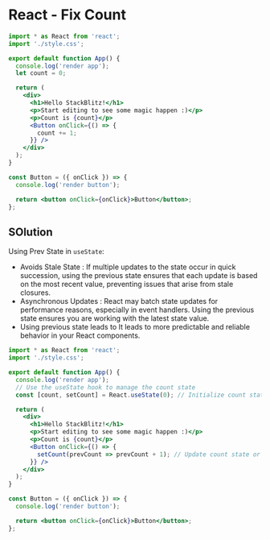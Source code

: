 # React - Fix Count

```jsx
import * as React from 'react';
import './style.css';

export default function App() {
  console.log('render app');
  let count = 0;

  return (
    <div>
      <h1>Hello StackBlitz!</h1>
      <p>Start editing to see some magic happen :)</p>
      <p>Count is {count}</p>
      <Button onClick={() => {
        count += 1;
      }} />
    </div>
  );
}

const Button = ({ onClick }) => {
  console.log('render button');

  return <button onClick={onClick}>Button</button>;
};
```

## SOlution 

Using Prev State in `useState`: 
- Avoids Stale State : If multiple updates to the state occur in quick succession, using the previous state ensures that each update is based on the most recent value, preventing issues that arise from stale closures.
- Asynchronous Updates : React may batch state updates for performance reasons, especially in event handlers. Using the previous state ensures you are working with the latest state value.
- Using previous state leads to It leads to more predictable and reliable behavior in your React components.


```jsx
import * as React from 'react';
import './style.css';

export default function App() {
  console.log('render app');
  // Use the useState hook to manage the count state
  const [count, setCount] = React.useState(0); // Initialize count state

  return (
    <div>
      <h1>Hello StackBlitz!</h1>
      <p>Start editing to see some magic happen :)</p>
      <p>Count is {count}</p>
      <Button onClick={() => {
        setCount(prevCount => prevCount + 1); // Update count state or setCount(count+1)
      }} />
    </div>
  );
}

const Button = ({ onClick }) => {
  console.log('render button');

  return <button onClick={onClick}>Button</button>;
};
```
